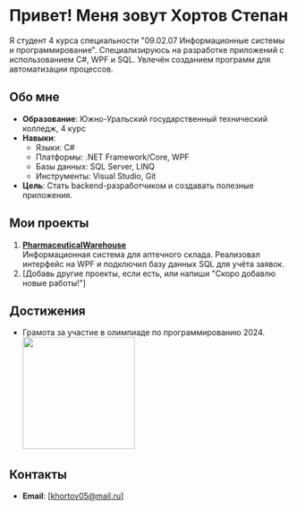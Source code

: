# Привет! Меня зовут Хортов Степан

Я студент 4 курса специальности "09.02.07 Информационные системы и программирование". Специализируюсь на разработке приложений с использованием C#, WPF и SQL. Увлечён созданием программ для автоматизации процессов.

## Обо мне
- **Образование**: Южно-Уральский государственный технический колледж, 4 курс  
- **Навыки**:  
  - Языки: C#  
  - Платформы: .NET Framework/Core, WPF  
  - Базы данных: SQL Server, LINQ  
  - Инструменты: Visual Studio, Git  
- **Цель**: Стать backend-разработчиком и создавать полезные приложения.
## Мои проекты
1. **[PharmaceuticalWarehouse](https://github.com/Kenny14Mccormick/PharmaceuticalWarehouse)**  
   Информационная система для аптечного склада. Реализовал интерфейс на WPF и подключил базу данных SQL для учёта заявок.  
2. [Добавь другие проекты, если есть, или напиши "Скоро добавлю новые работы!"]

## Достижения
- Грамота за участие в олимпиаде по программированию 2024.<br>
  <img src="https://github.com/Kenny14Mccormick/Certificates/blob/main/грамота.png" width="200">
  
## Контакты
- **Email**: [khortov05@mail.ru]

  
 

